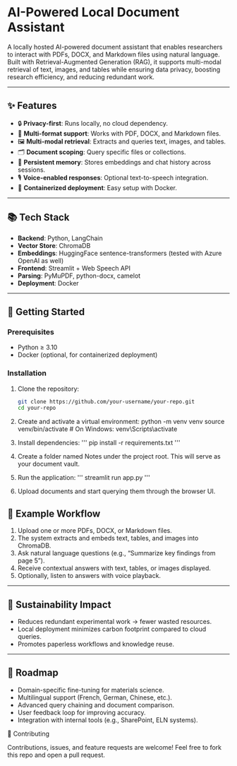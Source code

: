 # AI-Powered Local Document Assistant

A locally hosted AI-powered document assistant that enables researchers to interact with PDFs, DOCX, and Markdown files using natural language.  
Built with Retrieval-Augmented Generation (RAG), it supports multi-modal retrieval of text, images, and tables while ensuring data privacy, boosting research efficiency, and reducing redundant work.

---

## ✨ Features
- 🔒 **Privacy-first**: Runs locally, no cloud dependency.
- 📄 **Multi-format support**: Works with PDF, DOCX, and Markdown files.
- 🖼️ **Multi-modal retrieval**: Extracts and queries text, images, and tables.
- 🗂️ **Document scoping**: Query specific files or collections.
- 🧠 **Persistent memory**: Stores embeddings and chat history across sessions.
- 🎙️ **Voice-enabled responses**: Optional text-to-speech integration.
- 🐳 **Containerized deployment**: Easy setup with Docker.

---

## 📚 Tech Stack
- **Backend**: Python, LangChain  
- **Vector Store**: ChromaDB  
- **Embeddings**: HuggingFace sentence-transformers (tested with Azure OpenAI as well)  
- **Frontend**: Streamlit + Web Speech API  
- **Parsing**: PyMuPDF, python-docx, camelot  
- **Deployment**: Docker  

---

## 🚀 Getting Started

### Prerequisites
- Python ≥ 3.10  
- Docker (optional, for containerized deployment)  

### Installation
1. Clone the repository:
   ```bash
   git clone https://github.com/your-username/your-repo.git
   cd your-repo
2. Create and activate a virtual environment:
python -m venv venv
source venv/bin/activate   # On Windows: venv\Scripts\activate

3. Install dependencies:
'''
pip install -r requirements.txt
'''

4. Create a folder named Notes under the project root. This will serve as your document vault.

5. Run the application:
'''
streamlit run app.py
'''

6. Upload documents and start querying them through the browser UI.

## 🧪 Example Workflow  

1. Upload one or more PDFs, DOCX, or Markdown files.  
2. The system extracts and embeds text, tables, and images into ChromaDB.  
3. Ask natural language questions (e.g., “Summarize key findings from page 5”).  
4. Receive contextual answers with text, tables, or images displayed.  
5. Optionally, listen to answers with voice playback.  

---

## 🌱 Sustainability Impact  

- Reduces redundant experimental work → fewer wasted resources.  
- Local deployment minimizes carbon footprint compared to cloud queries.  
- Promotes paperless workflows and knowledge reuse.  

---

## 🔮 Roadmap  

- Domain-specific fine-tuning for materials science.  
- Multilingual support (French, German, Chinese, etc.).  
- Advanced query chaining and document comparison.  
- User feedback loop for improving accuracy.  
- Integration with internal tools (e.g., SharePoint, ELN systems).  


🤝 Contributing

Contributions, issues, and feature requests are welcome!
Feel free to fork this repo and open a pull request.
